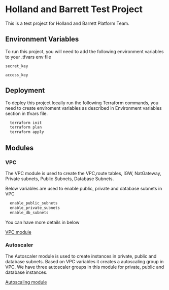 
# Holland and Barrett Test Project

This is a test project for Holland and Barrett Platform Team.




## Environment Variables

To run this project, you will need to add the following environment variables to your .tfvars env file

`secret_key`

`access_key`


## Deployment

To deploy this project locally run the following Terraform commands, you need to create enviroment variables as described in Environment variables section in tfvars file.

```bash
  terraform init
  terraform plan
  terraform apply
```


## Modules

### VPC
The VPC module is used to create the VPC,route tables, IGW, NatGateway, Private subnets, Public Subnets, Database Subnets.

Below variables are used to enable public, private and database subnets in VPC

```bash
  enable_public_subnets
  enable_private_subnets
  enable_db_subnets
```

You can have more details in below 

[VPC module](https://github.com/terraform-aws-modules/terraform-aws-vpc)

### Autoscaler
The Autoscaler module is used to create instances in private, public and database subnets. Based on VPC variables it creates a autoscaling group in VPC. We have three autoscaler groups in this module for private, public and database instances.

[Autoscaling module](https://github.com/terraform-aws-modules/terraform-aws-autoscaling)
